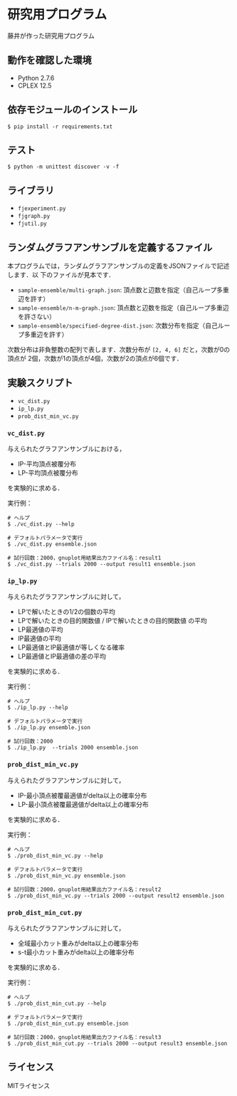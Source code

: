 # 研究用プログラム #

藤井が作った研究用プログラム

## 動作を確認した環境 ##

* Python 2.7.6
* CPLEX 12.5

## 依存モジュールのインストール ##

    $ pip install -r requirements.txt

## テスト ##

    $ python -m unittest discover -v -f

## ライブラリ ##

* `fjexperiment.py`
* `fjgraph.py`
* `fjutil.py`

## ランダムグラフアンサンブルを定義するファイル ##

本プログラムでは，ランダムグラフアンサンブルの定義をJSONファイルで記述します．以
下のファイルが見本です．

* `sample-ensemble/multi-graph.json`: 頂点数と辺数を指定（自己ループ多重辺を許す）
* `sample-ensemble/n-m-graph.json`: 頂点数と辺数を指定（自己ループ多重辺を許さない）
* `sample-ensemble/specified-degree-dist.json`: 次数分布を指定（自己ループ多重辺を許す）

次数分布は非負整数の配列で表します．次数分布が `[2, 4, 6]` だと，次数が0の頂点が
2個，次数が1の頂点が4個，次数が2の頂点が6個です．

## 実験スクリプト ##

* `vc_dist.py`
* `ip_lp.py`
* `prob_dist_min_vc.py`

### `vc_dist.py` ###

与えられたグラフアンサンブルにおける，

* IP-平均頂点被覆分布
* LP-平均頂点被覆分布

を実験的に求める．

実行例：

    # ヘルプ
    $ ./vc_dist.py --help

    # デフォルトパラメータで実行
    $ ./vc_dist.py ensemble.json

    # 試行回数：2000，gnuplot用結果出力ファイル名：result1
    $ ./vc_dist.py --trials 2000 --output result1 ensemble.json

### `ip_lp.py` ###

与えられたグラフアンサンブルに対して，

* LPで解いたときの1/2の個数の平均
* LPで解いたときの目的関数値 / IPで解いたときの目的関数値 の平均
* LP最適値の平均
* IP最適値の平均
* LP最適値とIP最適値が等しくなる確率
* LP最適値とIP最適値の差の平均

を実験的に求める．

実行例：

    # ヘルプ
    $ ./ip_lp.py --help

    # デフォルトパラメータで実行
    $ ./ip_lp.py ensemble.json

    # 試行回数：2000
    $ ./ip_lp.py  --trials 2000 ensemble.json

### `prob_dist_min_vc.py` ###

与えられたグラフアンサンブルに対して，

* IP-最小頂点被覆最適値がdelta以上の確率分布
* LP-最小頂点被覆最適値がdelta以上の確率分布

を実験的に求める．

実行例：

    # ヘルプ
    $ ./prob_dist_min_vc.py --help

    # デフォルトパラメータで実行
    $ ./prob_dist_min_vc.py ensemble.json

    # 試行回数：2000，gnuplot用結果出力ファイル名：result2
    $ ./prob_dist_min_vc.py --trials 2000 --output result2 ensemble.json

### `prob_dist_min_cut.py` ###

与えられたグラフアンサンブルに対して，

* 全域最小カット重みがdelta以上の確率分布
* s-t最小カット重みがdelta以上の確率分布

を実験的に求める．

実行例：

    # ヘルプ
    $ ./prob_dist_min_cut.py --help

    # デフォルトパラメータで実行
    $ ./prob_dist_min_cut.py ensemble.json

    # 試行回数：2000，gnuplot用結果出力ファイル名：result3
    $ ./prob_dist_min_cut.py --trials 2000 --output result3 ensemble.json

## ライセンス ##

MITライセンス
